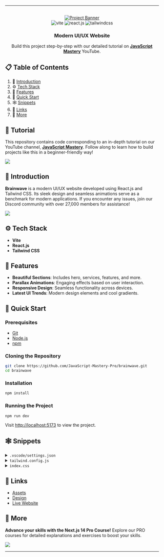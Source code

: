 
---

<div align="center">
  <br />
  <a href="https://youtu.be/B91wc5dCEBA" target="_blank">
    <img src="https://i.ibb.co/Kqdv8j1/Image-from.png" alt="Project Banner">
  </a>
  <br />

  <div>
    <img src="https://img.shields.io/badge/-Vite-black?style=for-the-badge&logoColor=white&logo=vite&color=646CFF" alt="vite" />
    <img src="https://img.shields.io/badge/-React_JS-black?style=for-the-badge&logoColor=white&logo=react&color=61DAFB" alt="react.js" />
    <img src="https://img.shields.io/badge/-Tailwind_CSS-black?style=for-the-badge&logoColor=white&logo=tailwindcss&color=06B6D4" alt="tailwindcss" />
  </div>

  <h3 align="center">Modern UI/UX Website</h3>
  <div align="center">
    Build this project step-by-step with our detailed tutorial on <a href="https://www.youtube.com/@javascriptmastery/videos" target="_blank"><b>JavaScript Mastery</b></a> YouTube.
  </div>
</div>

## 📋 Table of Contents

1. 🤖 [Introduction](#introduction)
2. ⚙️ [Tech Stack](#tech-stack)
3. 🔋 [Features](#features)
4. 🤸 [Quick Start](#quick-start)
5. 🕸️ [Snippets](#snippets)
6. 🔗 [Links](#links)
7. 🚀 [More](#more)

## 🚨 Tutorial

This repository contains code corresponding to an in-depth tutorial on our YouTube channel, <a href="https://www.youtube.com/@javascriptmastery/videos" target="_blank"><b>JavaScript Mastery</b></a>. Follow along to learn how to build projects like this in a beginner-friendly way!

<a href="https://youtu.be/B91wc5dCEBA" target="_blank">
  <img src="https://github.com/sujatagunale/EasyRead/assets/151519281/1736fca5-a031-4854-8c09-bc110e3bc16d" />
</a>

## 🤖 Introduction

**Brainwave** is a modern UI/UX website developed using React.js and Tailwind CSS. Its sleek design and seamless animations serve as a benchmark for modern applications. If you encounter any issues, join our Discord community with over 27,000 members for assistance!

<a href="https://discord.com/invite/n6EdbFJ" target="_blank">
  <img src="https://github.com/sujatagunale/EasyRead/assets/151519281/618f4872-1e10-42da-8213-1d69e486d02e" />
</a>

## ⚙️ Tech Stack

- **Vite**
- **React.js**
- **Tailwind CSS**

## 🔋 Features

- **Beautiful Sections**: Includes hero, services, features, and more.
- **Parallax Animations**: Engaging effects based on user interaction.
- **Responsive Design**: Seamless functionality across devices.
- **Latest UI Trends**: Modern design elements and cool gradients.

## 🤸 Quick Start

### Prerequisites

- [Git](https://git-scm.com/)
- [Node.js](https://nodejs.org/en/)
- [npm](https://www.npmjs.com/)

### Cloning the Repository

```bash
git clone https://github.com/JavaScript-Mastery-Pro/brainwave.git
cd brainwave
```

### Installation

```bash
npm install
```

### Running the Project

```bash
npm run dev
```

Visit [http://localhost:5173](http://localhost:5173) to view the project.

## 🕸️ Snippets

<details>
<summary><code>.vscode/settings.json</code></summary>

```json
{
  "editor.defaultFormatter": "esbenp.prettier-vscode",
  ...
}
```

</details>

<details>
<summary><code>tailwind.config.js</code></summary>

```javascript
export default {
  content: [
    "./index.html",
    "./src/**/*.{js,ts,jsx,tsx}",
    ...
  ],
  theme: {
    extend: {
      colors: {
        ...
      },
    },
  },
  plugins: [plugin(...)]
};
```

</details>

<details>
<summary><code>index.css</code></summary>

```css
@import url("https://fonts.googleapis.com/css2?family=Sora:wght@300;400;600&display=swap");
@tailwind base;
...
```

</details>

## 🔗 Links

- [Assets](https://drive.google.com/file/d/1JKzwPl_hnpjIlNbwfjMagb4HosxnyXbf/view?usp=sharing)
- [Design](https://drive.google.com/file/d/15WJMOchujvaQ7Kg9e0nGeGR7G7JOeX1K/view?usp=sharing)
- [Live Website](https://jsm-brainwave.com/)

## 🚀 More

**Advance your skills with the Next.js 14 Pro Course!** Explore our PRO courses for detailed explanations and exercises to boost your skills.

<a href="https://jsmastery.pro/next14" target="_blank">
  <img src="https://..."/>
</a>

--- 